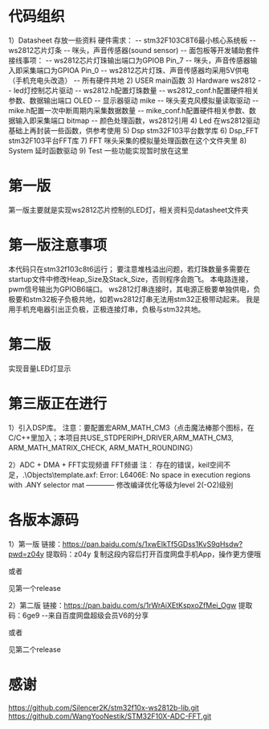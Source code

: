 # 代码组织
1）Datasheet
  存放一些资料
  硬件需求：
    -- stm32F103C8T6最小核心系统板
    -- ws2812芯片灯条
    -- 咪头，声音传感器(sound sensor)
    -- 面包板等开发辅助套件
  接线事项：
    -- ws2812芯片灯珠输出端口为GPIOB Pin_7
    -- 咪头，声音传感器输入即采集端口为GPIOA Pin_0
    -- ws2812芯片灯珠、声音传感器均采用5V供电（手机充电头改造）
    -- 所有硬件共地
2) USER
  main函数
3) Hardware
  ws2812 -- led灯控制芯片驱动
         -- ws2812.h配置灯珠数量
         -- ws2812_conf.h配置硬件相关参数、数据输出端口
  OLED   -- 显示器驱动
  mike   -- 咪头麦克风模拟量读取驱动
         -- mike.h配置一次中断周期内采集数据数量
         -- mike_conf.h配置硬件相关参数、数据输入即采集端口
  bitmap -- 颜色处理函数，ws2812引用
4) Led
  在ws2812驱动基础上再封装一些函数，供参考使用
5) Dsp
  stm32F103平台数学库
6) Dsp_FFT
  stm32F103平台FFT库
7) FFT
  咪头采集的模拟量处理函数在这个文件夹里
8) System
  延时函数驱动
9) Test
  一些功能实现暂时放在这里
# 第一版
第一版主要就是实现ws2812芯片控制的LED灯，相关资料见datasheet文件夹

# 第一版注意事项
本代码只在stm32f103c8t6运行；
要注意堆栈溢出问题，若灯珠数量多需要在startup文件中修改Heap_Size及Stack_Size，否则程序会跑飞。
本电路连接，pwm信号输出为GPIOB6端口。
ws2812灯串连接时，其电源正极要单独供电，负极要和stm32板子负极共地，如若ws2812灯串无法用stm32正极带动起来。
我是用手机充电器引出正负极，正极连接灯串，负极与stm32共地。

# 第二版
实现音量LED灯显示

# 第三版正在进行
1）引入DSP库。
注意：要配置宏ARM_MATH_CM3（点击魔法棒那个图标，在C/C++里加入；本项目共USE_STDPERIPH_DRIVER,ARM_MATH_CM3, ARM_MATH_MATRIX_CHECK, ARM_MATH_ROUNDING）

2）ADC + DMA + FFT实现频谱
FFT频谱
注： 存在的错误，keil空间不足，.\Objects\template.axf: Error: L6406E: No space in execution regions with .ANY selector mat ———— 修改编译优化等级为level 2(-O2)级别

# 各版本源码
1）第一版
链接：https://pan.baidu.com/s/1xwEIkTf5GDss1KvS9qHsdw?pwd=z04y 
提取码：z04y 
复制这段内容后打开百度网盘手机App，操作更方便哦

或者

见第一个release

2）第二版
链接：https://pan.baidu.com/s/1rWrAiXEtKspxoZfMei_Ogw 
提取码：6ge9 
--来自百度网盘超级会员V6的分享

或者

见第二个release

# 感谢
https://github.com/Silencer2K/stm32f10x-ws2812b-lib.git
https://github.com/WangYooNestik/STM32F10X-ADC-FFT.git